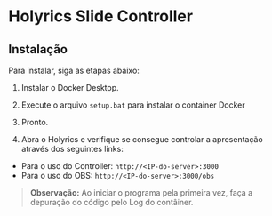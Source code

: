 # Holyrics Slide Controller

## Instalação
Para instalar, siga as etapas abaixo:

1. Instalar o Docker Desktop.

1. Execute o arquivo `setup.bat` para instalar o container Docker

2. Pronto.

3. Abra o Holyrics e verifique se consegue controlar a apresentação através dos seguintes links:

- Para o uso do Controller: `http://<IP-do-server>:3000`
- Para o uso do OBS: `http://<IP-do-server>:3000/obs`

> **Observação:** Ao iniciar o programa pela primeira vez, faça a depuração do código pelo Log do contâiner.
